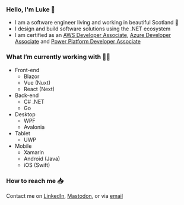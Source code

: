 ### Hello, I'm Luke 👋

- I am a software engineer living and working in beautiful Scotland 🏴󠁧󠁢󠁳󠁣󠁴󠁿
- I design and build software solutions using the .NET ecosystem
- I am certified as an [AWS Developer Associate][aws_da], [Azure Developer Associate][ms_ada] and [Power Platform Developer Associate][ms_ppda]

### What I’m currently working with 👨‍💻

- Front-end 
  - Blazor
  - Vue (Nuxt)
  - React (Next)
- Back-end
  - C# .NET
  - Go
- Desktop
  - WPF
  - Avalonia
- Tablet
  - UWP
- Mobile
  - Xamarin
  - Android (Java)
  - iOS (Swift)

### How to reach me 📥

Contact me on [LinkedIn][linkedin], <a href="https://dotnet.social/@ljfio">Mastodon</a>,  or via [email][email]

[linkedin]: https://linkedin.com/in/ljfio
[email]: mailto:hello@ljf.io
[ms_ada]: https://www.credly.com/badges/30a3590f-d7fd-47b1-921a-2b39e709e678/public_url
[ms_ppda]: https://www.credly.com/badges/d949c568-c2df-4ad6-b667-d6b3645b8cbb/public_url
[aws_da]: https://www.credly.com/badges/4a675941-3c8a-4ce8-a913-ec9b6a283581/public_url
